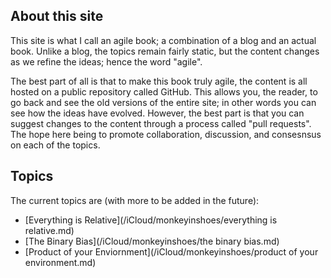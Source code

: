 ## About this site 
This site is what I call an agile book; a combination of a blog and an actual book. Unlike a blog, the topics remain fairly static, but the content changes as we refine the ideas; hence the word "agile".

The best part of all is that to make this book truly agile, the content is all hosted on a public repository called GitHub. This allows you, the reader, to go back and see the old versions of the entire site; in other words you can see how the ideas have evolved. However, the best part is that you can suggest changes to the content through a process called "pull requests". The hope here being to promote collaboration, discussion, and consesnsus on each of the topics. 

## Topics
The current topics are (with more to be added in the future):
* [Everything is Relative](/iCloud/monkeyinshoes/everything is relative.md)
* [The Binary Bias](/iCloud/monkeyinshoes/the binary bias.md)
* [Product of your Enviornment](/iCloud/monkeyinshoes/product of your environment.md)

